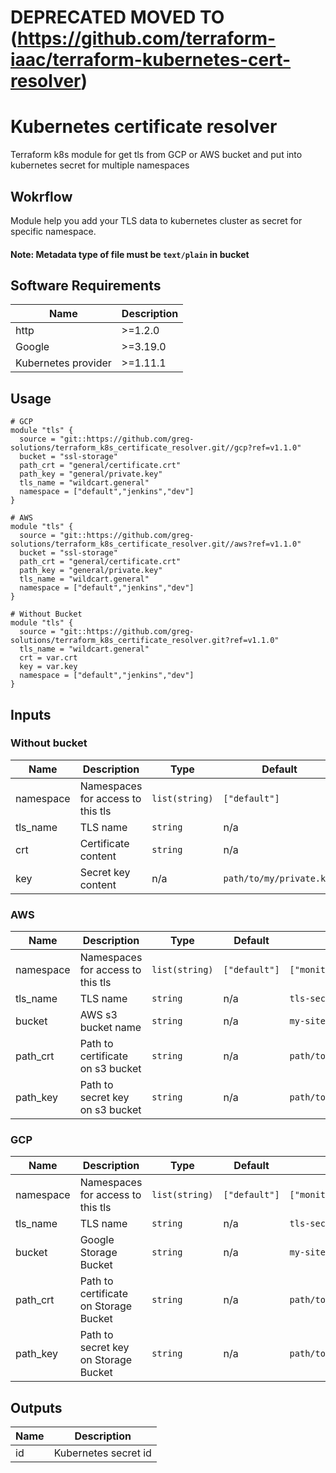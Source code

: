 # DEPRECATED MOVED TO (https://github.com/terraform-iaac/terraform-kubernetes-cert-resolver)

# Kubernetes certificate resolver

Terraform k8s module for get tls from GCP or AWS bucket and put into kubernetes secret for multiple namespaces

## Wokrflow

Module help you add your TLS data to kubernetes cluster as secret for specific namespace.
#### Note: Metadata type of file must be `text/plain` in bucket

## Software Requirements
Name | Description
--- | --- |
http | >=1.2.0 |
Google | >=3.19.0 |
Kubernetes provider | >=1.11.1 |

## Usage
```
# GCP
module "tls" {
  source = "git::https://github.com/greg-solutions/terraform_k8s_certificate_resolver.git//gcp?ref=v1.1.0"
  bucket = "ssl-storage"
  path_crt = "general/certificate.crt"
  path_key = "general/private.key"
  tls_name = "wildcart.general"
  namespace = ["default","jenkins","dev"]
}

# AWS
module "tls" {
  source = "git::https://github.com/greg-solutions/terraform_k8s_certificate_resolver.git//aws?ref=v1.1.0"
  bucket = "ssl-storage"
  path_crt = "general/certificate.crt"
  path_key = "general/private.key"
  tls_name = "wildcart.general"
  namespace = ["default","jenkins","dev"]
}

# Without Bucket
module "tls" {
  source = "git::https://github.com/greg-solutions/terraform_k8s_certificate_resolver.git?ref=v1.1.0"
  tls_name = "wildcart.general"
  crt = var.crt
  key = var.key
  namespace = ["default","jenkins","dev"]
}
```

## Inputs

### Without bucket
Name | Description | Type | Default | Example | Required
--- | --- | --- | --- |--- |--- 
namespace | Namespaces for access to this tls | `list(string)` | `["default"]` | `["monitoring","application"]` | no
tls_name | TLS name | `string` | n/a | `tls-secret` | yes
crt | Certificate content | `string` | n/a | `path/to/my/certificate.crt` | yes
key | Secret key content | n/a | `path/to/my/private.key` | yes

### AWS
Name | Description | Type | Default | Example | Required
--- | --- | --- | --- |--- |--- 
namespace | Namespaces for access to this tls | `list(string)` | `["default"]` | `["monitoring","application"]` | no
tls_name | TLS name | `string` | n/a | `tls-secret` | yes
bucket | AWS s3 bucket name | `string` | n/a | `my-site-certs-location-s3` | yes
path_crt | Path to certificate on s3 bucket | `string` | n/a | `path/to/my/certificate.crt` | yes
path_key | Path to secret key on s3 bucket | `string` | n/a | `path/to/my/private.key` | yes

### GCP
Name | Description | Type | Default | Example | Required
--- | --- | --- | --- |--- |--- 
namespace | Namespaces for access to this tls | `list(string)` | `["default"]` | `["monitoring","application"]` | no
tls_name | TLS name | `string` | n/a | `tls-secret` | yes
bucket | Google Storage Bucket | `string` | n/a | `my-site-certs-storage` | yes
path_crt | Path to certificate on Storage Bucket | `string` | n/a | `path/to/my/certificate.crt` | yes
path_key | Path to secret key on Storage Bucket | `string` | n/a | `path/to/my/private.key` | yes


## Outputs
Name | Description
--- | ---
id | Kubernetes secret id
